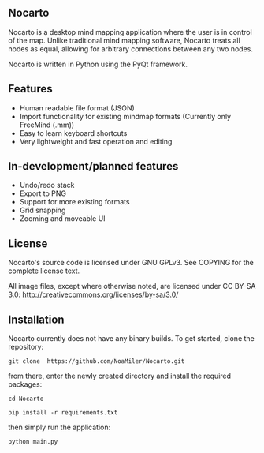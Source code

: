 ## Nocarto

Nocarto is a desktop mind mapping application where the user is in control of the map. Unlike traditional mind mapping software, Nocarto treats all nodes as equal, allowing for arbitrary connections between any two nodes. 

Nocarto is written in Python using the PyQt framework.

## Features

* Human readable file format (JSON)
* Import functionality for existing mindmap formats (Currently only FreeMind (.mm))
* Easy to learn keyboard shortcuts
* Very lightweight and fast operation and editing

## In-development/planned features
* Undo/redo stack
* Export to PNG
* Support for more existing formats
* Grid snapping
* Zooming and moveable UI

## License

Nocarto's source code is licensed under GNU GPLv3. 
See COPYING for the complete license text.

All image files, except where otherwise noted, are licensed under
CC BY-SA 3.0: http://creativecommons.org/licenses/by-sa/3.0/

## Installation

Nocarto currently does not have any binary builds. 
To get started, clone the repository:

`git clone  https://github.com/NoaMiler/Nocarto.git`

from there, enter the newly created directory and install the required packages:

`cd Nocarto`

`pip install -r requirements.txt`

then simply run the application:

`python main.py`